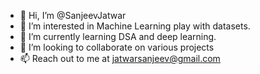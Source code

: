 - 👋 Hi, I’m @SanjeevJatwar
- 👀 I’m interested in Machine Learning play with datasets.
- 🌱 I’m currently learning DSA and deep learning.
- 💞️ I’m looking to collaborate on various projects
- 📫 Reach out to me at jatwarsanjeev@gmail.com

<!---
SanjeevJatwar/SanjeevJatwar is a ✨ special ✨ repository because its `README.md` (this file) appears on your GitHub profile.
You can click the Preview link to take a look at your changes.
--->
